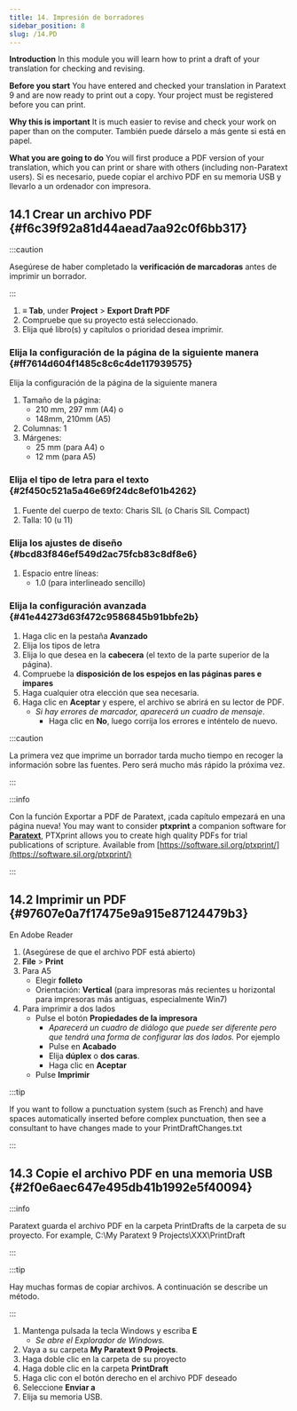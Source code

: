 ```yaml
---
title: 14. Impresión de borradores
sidebar_position: 8
slug: /14.PD
---
```




**Introduction**  In this module you will learn how to print a draft of your translation for checking and revising.


**Before you start**  You have entered and checked your translation in Paratext 9 and are now ready to print out a copy. Your project must be registered before you can print.


**Why this is important**  It is much easier to revise and check your work on paper than on the computer. También puede dárselo a más gente si está en papel.


**What you are going to do**  You will first produce a PDF version of your translation, which you can print or share with others (including non-Paratext users). Si es necesario, puede copiar el archivo PDF en su memoria USB y llevarlo a un ordenador con impresora.


## 14.1 Crear un archivo PDF {#f6c39f92a81d44aead7aa92c0f6bb317}


:::caution

Asegúrese de haber completado la **verificación de marcadoras** antes de imprimir un borrador.

:::



1. **≡ Tab**, under **Project** &gt; **Export Draft PDF**
2. Compruebe que su proyecto está seleccionado.
3. Elija qué libro(s) y capítulos o prioridad desea imprimir.

### Elija la configuración de la página de la siguiente manera {#ff7614d604f1485c8c6c4de117939575}


Elija la configuración de la página de la siguiente manera

1. Tamaño de la página:
    - 210 mm, 297 mm (A4) o
    - 148mm, 210mm (A5)
2. Columnas: 1
3. Márgenes:
    - 25 mm (para A4) o
    - 12 mm (para A5)

### Elija el tipo de letra para el texto {#2f450c521a5a46e69f24dc8ef01b4262}

1. Fuente del cuerpo de texto: Charis SIL (o Charis SIL Compact)
2. Talla: 10 (u 11)

### Elija los ajustes de diseño {#bcd83f846ef549d2ac75fcb83c8df8e6}

1. Espacio entre líneas:
    - 1.0 (para interlineado sencillo)

### Elija la configuración avanzada {#41e44273d63f472c9586845b91bbfe2b}

1. Haga clic en la pestaña **Avanzado**
2. Elija los tipos de letra
3. Elija lo que desea en la **cabecera** (el texto de la parte superior de la página).
4. Compruebe la **disposición de los espejos en las páginas pares e impares**
5. Haga cualquier otra elección que sea necesaria.
6. Haga clic en **Aceptar** y espere, el archivo se abrirá en su lector de PDF.
    - _Si hay errores de marcador, aparecerá un cuadro de mensaje_.
        - Haga clic en **No**, luego corrija los errores e inténtelo de nuevo.

:::caution

La primera vez que imprime un borrador tarda mucho tiempo en recoger la información sobre las fuentes. Pero será mucho más rápido la próxima vez.

:::




:::info

Con la función Exportar a PDF de Paratext, ¡cada capítulo empezará en una página nueva! You may want to consider **ptxprint** a companion software for [**Paratext**](https://paratext.org/), PTXprint allows you to create high quality PDFs for trial publications of scripture. Available from [https://software.sil.org/ptxprint/](https://software.sil.org/ptxprint/)

:::




## 14.2 Imprimir un PDF {#97607e0a7f17475e9a915e87124479b3}


En Adobe Reader

1. (Asegúrese de que el archivo PDF está abierto)
2. **File** &gt; **Print**
3. Para A5
    - Elegir **folleto**
    - Orientación: **Vertical** (para impresoras más recientes u horizontal para impresoras más antiguas, especialmente Win7)
4. Para imprimir a dos lados
    - Pulse el botón **Propiedades de la impresora**
        - _Aparecerá un cuadro de diálogo que puede ser diferente pero que tendrá una forma de configurar las dos lados._ Por ejemplo
        - Pulse en **Acabado**
        - Elija **dúplex** o **dos caras**.
        - Haga clic en **Aceptar**
    - Pulse **Imprimir**

:::tip

If you want to follow a punctuation system (such as French) and have spaces automatically inserted before complex punctuation, then see a consultant to have changes made to your PrintDraftChanges.txt

:::




## 14.3 Copie el archivo PDF en una memoria USB {#2f0e6aec647e495db41b1992e5f40094}


:::info

Paratext guarda el archivo PDF en la carpeta PrintDrafts de la carpeta de su proyecto. For example, C:\My Paratext 9 Projects\XXX\PrintDraft

:::




:::tip

Hay muchas formas de copiar archivos. A continuación se describe un método.

:::



1. Mantenga pulsada la tecla Windows y escriba **E**
    - _Se abre el Explorador de Windows._
2. Vaya a su carpeta **My Paratext 9 Projects**.
3. Haga doble clic en la carpeta de su proyecto
4. Haga doble clic en la carpeta **PrintDraft**
5. Haga clic con el botón derecho en el archivo PDF deseado
6. Seleccione **Enviar a**
7. Elija su memoria USB.
